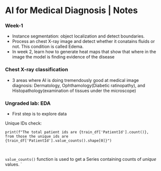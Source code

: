 # AI for Medical Diagnosis | Notes 
### Week-1

- Instance segmentation: object localization and detect boundaries. 
- Process an chest X-ray image and detect whether it conatains fluids or not. This condition is called Edema. 
- In week 2, learn how to generate heat maps that show that where in the image the model is finding evidence of the disease 

### Chest X-ray classification

- 3 areas where AI is doing tremendously good at medical image diagnosis: Dermatology, Ophthamology(Diabetic ratinopathy), and Histopathology(examination of tissues under the microscope)

### Ungraded lab: EDA

- First step is to explore data
 
 Unique IDs check:

 ```
 print(f"The total patient ids are {train_df['PatientId'].count()}, from those the unique ids are {train_df['PatientId'].value_counts().shape[0]}")
```
<br/>

`value_counts()` function is used to get a Series containing counts of *unique* values.
`




